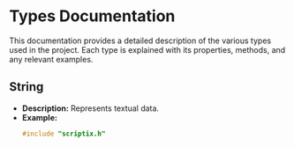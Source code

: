 # Types Documentation

This documentation provides a detailed description of the various types used in the project. Each type is explained with its properties, methods, and any relevant examples.

## String
- **Description:** Represents textual data.
- **Example:**
  ```c
  #include "scriptix.h"
  ```